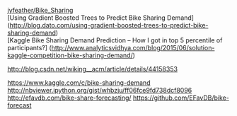 [jyfeather/Bike_Sharing](https://github.com/jyfeather/Bike_Sharing)  
[Using Gradient Boosted Trees to Predict Bike Sharing Demand]
(http://blog.dato.com/using-gradient-boosted-trees-to-predict-bike-sharing-demand)  
[Kaggle Bike Sharing Demand Prediction – How I got in top 5 percentile of participants?]
(http://www.analyticsvidhya.com/blog/2015/06/solution-kaggle-competition-bike-sharing-demand/)  

http://blog.csdn.net/wiking__acm/article/details/44158353  

https://www.kaggle.com/c/bike-sharing-demand  
http://nbviewer.ipython.org/gist/whbzju/ff06fce9fd738dcf8096  
<http://efavdb.com/bike-share-forecasting/>
<https://github.com/EFavDB/bike-forecast>  